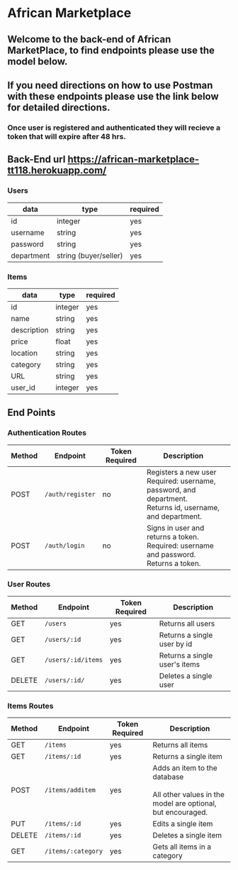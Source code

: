 # African Marketplace

## Welcome to the back-end of African MarketPlace, to find endpoints please use the model below.

## If you need directions on how to use Postman with these endpoints please use the link below for detailed directions.

### Once user is registered and authenticated they will recieve a token that will expire after 48 hrs.

## Back-End url https://african-marketplace-tt118.herokuapp.com/

### Users

| data       | type                  | required |
| ---------- | --------------------- | -------- |
| id         | integer               | yes      |
| username   | string                | yes      |
| password   | string                | yes      |
| department | string (buyer/seller) | yes      |

### Items

| data        | type    | required |
| ----------- | ------- | -------- |
| id          | integer | yes      |
| name        | string  | yes      |
| description | string  | yes      |
| price       | float   | yes      |
| location    | string  | yes      |
| category    | string  | yes      |
| URL         | string  | yes      |
| user_id     | integer | yes      |

## End Points

### Authentication Routes

| Method | Endpoint         | Token Required | Description                                                                                                       |     |
| ------ | ---------------- | -------------- | ----------------------------------------------------------------------------------------------------------------- | --- |
| POST   | `/auth/register` | no             | Registers a new user <br> Required: username, password, and department. <br>Returns id, username, and department. |
| POST   | `/auth/login`    | no             | Signs in user and returns a token.<br> Required: username and password.<br> Returns a token.                      |

### User Routes

| Method | Endpoint           | Token Required | Description                   |
| ------ | ------------------ | -------------- | ----------------------------- |
| GET    | `/users`           | yes            | Returns all users             |
| GET    | `/users/:id`       | yes            | Returns a single user by id   |
| GET    | `/users/:id/items` | yes            | Returns a single user's items |
| DELETE | `/users/:id/`      | yes            | Deletes a single user         |

### Items Routes

| Method | Endpoint           | Token Required | Description                                                                                        |
| ------ | ------------------ | -------------- | -------------------------------------------------------------------------------------------------- |
| GET    | `/items`           | yes            | Returns all items                                                                                  |
| GET    | `/items/:id`       | yes            | Returns a single item                                                                              |
| POST   | `/items/additem`   | yes            | Adds an item to the database <br> <br> All other values in the model are optional, but encouraged. |
| PUT    | `/items/:id`       | yes            | Edits a single item                                                                                |
| DELETE | `/items/:id`       | yes            | Deletes a single item                                                                              |
| GET    | `/items/:category` | yes            | Gets all items in a category                                                                       |
